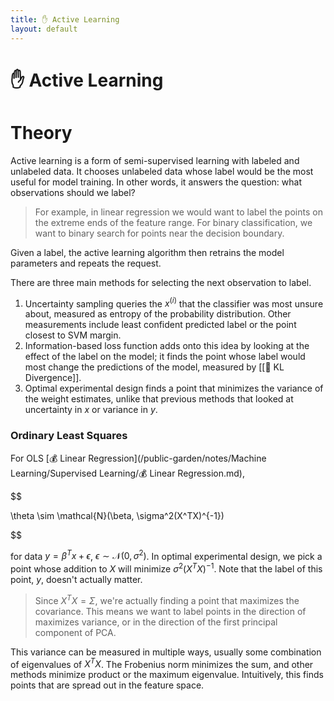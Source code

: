 ```yaml
---
title: ✋ Active Learning
layout: default
---
```


# ✋ Active Learning

# Theory
Active learning is a form of semi-supervised learning with labeled and unlabeled data. It chooses unlabeled data whose label would be the most useful for model training. In other words, it answers the question: what observations should we label?

> For example, in linear regression we would want to label the points on the extreme ends of the feature range. For binary classification, we want to binary search for points near the decision boundary.

Given a label, the active learning algorithm then retrains the model parameters and repeats the request.

There are three main methods for selecting the next observation to label.
1. Uncertainty sampling queries the $x^{(i)}$ that the classifier was most unsure about, measured as entropy of the probability distribution. Other measurements include least confident predicted label or the point closest to SVM margin.
2. Information-based loss function adds onto this idea by looking at the effect of the label on the model; it finds the point whose label would most change the predictions of the model, measured by [[📏 KL Divergence]].
3. Optimal experimental design finds a point that minimizes the variance of the weight estimates, unlike that previous methods that looked at uncertainty in $x$ or variance in $y$.

### Ordinary Least Squares
For OLS [💰 Linear Regression](/public-garden/notes/Machine Learning/Supervised Learning/💰 Linear Regression.md), 

$$

\theta \sim \mathcal{N}(\beta, \sigma^2(X^TX)^{-1})

$$

for data $y = \beta^Tx + \epsilon$, $\epsilon \sim \mathcal{N}(0, \sigma^2)$. In optimal experimental design, we pick a point whose addition to $X$ will minimize $\sigma^2 (X^TX)^{-1}$. Note that the label of this point, $y$, doesn't actually matter.

> Since $X^TX = \Sigma$, we're actually finding a point that maximizes the covariance. This means we want to label points in the direction of maximizes variance, or in the direction of the first principal component of PCA.

This variance can be measured in multiple ways, usually some combination of eigenvalues of $X^TX$. The Frobenius norm minimizes the sum, and other methods minimize product or the maximum eigenvalue. Intuitively, this finds points that are spread out in the feature space.